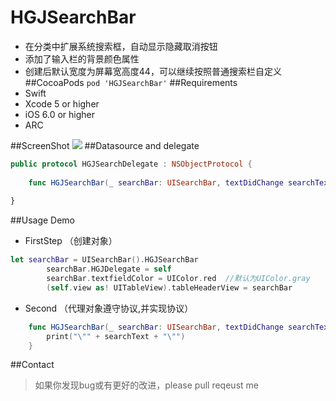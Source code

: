 # HGJSearchBar
* 在分类中扩展系统搜索框，自动显示隐藏取消按钮
* 添加了输入栏的背景颜色属性
* 创建后默认宽度为屏幕宽高度44，可以继续按照普通搜索栏自定义
##CocoaPods
``` pod 'HGJSearchBar' ```
##Requirements
* Swift
* Xcode 5 or higher
* iOS 6.0 or higher
* ARC

##ScreenShot
![](https://nj01ct01.baidupcs.com/file/627e6ccfb08bb023f96c3362952b13c7?bkt=p3-1400627e6ccfb08bb023f96c3362952b13c79f2da719000000007ea3&fid=1649281771-250528-16510458369690&time=1487746691&sign=FDTAXGERLBHS-DCb740ccc5511e5e8fedcff06b081203-Mvq3FHYRRnjzTQUk%2FxRx51PaRzQ%3D&to=63&size=32419&sta_dx=32419&sta_cs=0&sta_ft=gif&sta_ct=0&sta_mt=0&fm2=MH,Yangquan,Netizen-anywhere,,guangdongct&newver=1&newfm=1&secfm=1&flow_ver=3&pkey=1400627e6ccfb08bb023f96c3362952b13c79f2da719000000007ea3&sl=72286287&expires=8h&rt=sh&r=659212329&mlogid=1220493197028938594&vuk=1649281771&vbdid=107365255&fin=HGJSearchBar1.gif&fn=HGJSearchBar1.gif&rtype=1&iv=0&dp-logid=1220493197028938594&dp-callid=0.1.1&hps=1&csl=400&csign=f6BEQCJ9LxY%2FYxUplutbhXDyJKw%3D&by=themis)
##Datasource and delegate
```swift
public protocol HGJSearchDelegate : NSObjectProtocol {
    
    func HGJSearchBar(_ searchBar: UISearchBar, textDidChange searchText: String)
    
}
```

##Usage Demo
+ FirstStep （创建对象）
```swift
let searchBar = UISearchBar().HGJSearchBar
        searchBar.HGJDelegate = self
        searchBar.textfieldColor = UIColor.red  //默认为UIColor.gray
        (self.view as! UITableView).tableHeaderView = searchBar
```
+ Second （代理对象遵守协议,并实现协议）
```swift
    func HGJSearchBar(_ searchBar: UISearchBar, textDidChange searchText: String) {
        print("\"" + searchText + "\"")
    }
```

##Contact
>如果你发现bug或有更好的改进，please pull reqeust me

